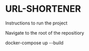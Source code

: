 # URL-SHORTENER

Instructions to run the project

Navigate to the root of the repositiory

docker-compose up --build
